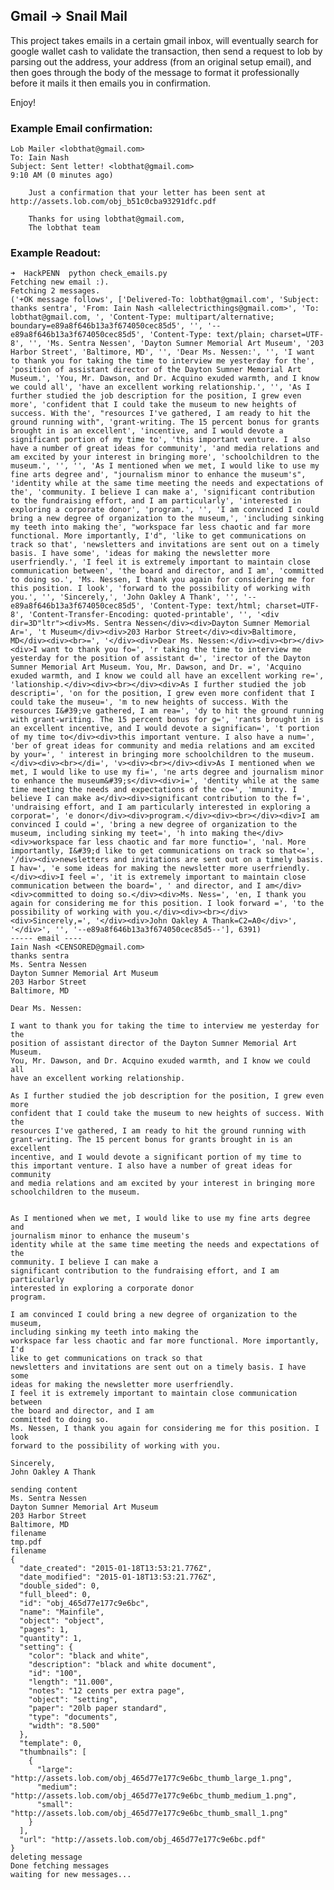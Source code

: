 ## Gmail -> Snail Mail

This project takes emails in a certain gmail inbox, will eventually search for google wallet cash to validate the transaction, then send a request to lob by parsing out the address, your address (from an original setup email), and then goes through the body of the message to format it professionally before it mails it then emails you in confirmation.

Enjoy!


### Example Email confirmation:


    Lob Mailer <lobthat@gmail.com>
    To: Iain Nash
    Subject: Sent letter! <lobthat@gmail.com>
    9:10 AM (0 minutes ago)

        Just a confirmation that your letter has been sent at http://assets.lob.com/obj_b51c0cba93291dfc.pdf

        Thanks for using lobthat@gmail.com,
        The lobthat team
        

### Example Readout:

    ➜  HackPENN  python check_emails.py
    Fetching new email :).
    Fetching 2 messages.
    ('+OK message follows', ['Delivered-To: lobthat@gmail.com', 'Subject: thanks sentra', 'From: Iain Nash <allelectricthings@gmail.com>', 'To: lobthat@gmail.com, ', 'Content-Type: multipart/alternative; boundary=e89a8f646b13a3f674050cec85d5', '', '--e89a8f646b13a3f674050cec85d5', 'Content-Type: text/plain; charset=UTF-8', '', 'Ms. Sentra Nessen', 'Dayton Sumner Memorial Art Museum', '203 Harbor Street', 'Baltimore, MD', '', 'Dear Ms. Nessen:', '', 'I want to thank you for taking the time to interview me yesterday for the', 'position of assistant director of the Dayton Sumner Memorial Art Museum.', 'You, Mr. Dawson, and Dr. Acquino exuded warmth, and I know we could all', 'have an excellent working relationship.', '', 'As I further studied the job description for the position, I grew even more', 'confident that I could take the museum to new heights of success. With the', "resources I've gathered, I am ready to hit the ground running with", 'grant-writing. The 15 percent bonus for grants brought in is an excellent', 'incentive, and I would devote a significant portion of my time to', 'this important venture. I also have a number of great ideas for community', 'and media relations and am excited by your interest in bringing more', 'schoolchildren to the museum.', '', '', 'As I mentioned when we met, I would like to use my fine arts degree and', "journalism minor to enhance the museum's", 'identity while at the same time meeting the needs and expectations of the', 'community. I believe I can make a', 'significant contribution to the fundraising effort, and I am particularly', 'interested in exploring a corporate donor', 'program.', '', 'I am convinced I could bring a new degree of organization to the museum,', 'including sinking my teeth into making the', "workspace far less chaotic and far more functional. More importantly, I'd", 'like to get communications on track so that', 'newsletters and invitations are sent out on a timely basis. I have some', 'ideas for making the newsletter more userfriendly.', 'I feel it is extremely important to maintain close communication between', 'the board and director, and I am', 'committed to doing so.', 'Ms. Nessen, I thank you again for considering me for this position. I look', 'forward to the possibility of working with you.', '', 'Sincerely,', 'John Oakley A Thank', '', '--e89a8f646b13a3f674050cec85d5', 'Content-Type: text/html; charset=UTF-8', 'Content-Transfer-Encoding: quoted-printable', '', '<div dir=3D"ltr"><div>Ms. Sentra Nessen</div><div>Dayton Sumner Memorial Ar=', 't Museum</div><div>203 Harbor Street</div><div>Baltimore, MD</div><div><br>=', '</div><div>Dear Ms. Nessen:</div><div><br></div><div>I want to thank you fo=', 'r taking the time to interview me yesterday for the position of assistant d=', 'irector of the Dayton Sumner Memorial Art Museum. You, Mr. Dawson, and Dr. =', 'Acquino exuded warmth, and I know we could all have an excellent working re=', 'lationship.</div><div><br></div><div>As I further studied the job descripti=', 'on for the position, I grew even more confident that I could take the museu=', 'm to new heights of success. With the resources I&#39;ve gathered, I am rea=', 'dy to hit the ground running with grant-writing. The 15 percent bonus for g=', 'rants brought in is an excellent incentive, and I would devote a significan=', 't portion of my time to</div><div>this important venture. I also have a num=', 'ber of great ideas for community and media relations and am excited by your=', ' interest in bringing more schoolchildren to the museum.</div><div><br></di=', 'v><div><br></div><div>As I mentioned when we met, I would like to use my fi=', 'ne arts degree and journalism minor to enhance the museum&#39;s</div><div>i=', 'dentity while at the same time meeting the needs and expectations of the co=', 'mmunity. I believe I can make a</div><div>significant contribution to the f=', 'undraising effort, and I am particularly interested in exploring a corporat=', 'e donor</div><div>program.</div><div><br></div><div>I am convinced I could =', 'bring a new degree of organization to the museum, including sinking my teet=', 'h into making the</div><div>workspace far less chaotic and far more functio=', 'nal. More importantly, I&#39;d like to get communications on track so that<=', '/div><div>newsletters and invitations are sent out on a timely basis. I hav=', 'e some ideas for making the newsletter more userfriendly.</div><div>I feel =', 'it is extremely important to maintain close communication between the board=', ' and director, and I am</div><div>committed to doing so.</div><div>Ms. Ness=', 'en, I thank you again for considering me for this position. I look forward =', 'to the possibility of working with you.</div><div><br></div><div>Sincerely,=', '</div><div>John Oakley A Thank=C2=A0</div>', '</div>', '', '--e89a8f646b13a3f674050cec85d5--'], 6391)
    ----- email ----
    Iain Nash <CENSORED@gmail.com>
    thanks sentra
    Ms. Sentra Nessen
    Dayton Sumner Memorial Art Museum
    203 Harbor Street
    Baltimore, MD

    Dear Ms. Nessen:

    I want to thank you for taking the time to interview me yesterday for the
    position of assistant director of the Dayton Sumner Memorial Art Museum.
    You, Mr. Dawson, and Dr. Acquino exuded warmth, and I know we could all
    have an excellent working relationship.

    As I further studied the job description for the position, I grew even more
    confident that I could take the museum to new heights of success. With the
    resources I've gathered, I am ready to hit the ground running with
    grant-writing. The 15 percent bonus for grants brought in is an excellent
    incentive, and I would devote a significant portion of my time to
    this important venture. I also have a number of great ideas for community
    and media relations and am excited by your interest in bringing more
    schoolchildren to the museum.


    As I mentioned when we met, I would like to use my fine arts degree and
    journalism minor to enhance the museum's
    identity while at the same time meeting the needs and expectations of the
    community. I believe I can make a
    significant contribution to the fundraising effort, and I am particularly
    interested in exploring a corporate donor
    program.

    I am convinced I could bring a new degree of organization to the museum,
    including sinking my teeth into making the
    workspace far less chaotic and far more functional. More importantly, I'd
    like to get communications on track so that
    newsletters and invitations are sent out on a timely basis. I have some
    ideas for making the newsletter more userfriendly.
    I feel it is extremely important to maintain close communication between
    the board and director, and I am
    committed to doing so.
    Ms. Nessen, I thank you again for considering me for this position. I look
    forward to the possibility of working with you.

    Sincerely,
    John Oakley A Thank

    sending content
    Ms. Sentra Nessen
    Dayton Sumner Memorial Art Museum
    203 Harbor Street
    Baltimore, MD
    filename
    tmp.pdf
    filename
    {
      "date_created": "2015-01-18T13:53:21.776Z",
      "date_modified": "2015-01-18T13:53:21.776Z",
      "double_sided": 0,
      "full_bleed": 0,
      "id": "obj_465d77e177c9e6bc",
      "name": "Mainfile",
      "object": "object",
      "pages": 1,
      "quantity": 1,
      "setting": {
        "color": "black and white",
        "description": "black and white document",
        "id": "100",
        "length": "11.000",
        "notes": "12 cents per extra page",
        "object": "setting",
        "paper": "20lb paper standard",
        "type": "documents",
        "width": "8.500"
      },
      "template": 0,
      "thumbnails": [
        {
          "large": "http://assets.lob.com/obj_465d77e177c9e6bc_thumb_large_1.png",
          "medium": "http://assets.lob.com/obj_465d77e177c9e6bc_thumb_medium_1.png",
          "small": "http://assets.lob.com/obj_465d77e177c9e6bc_thumb_small_1.png"
        }
      ],
      "url": "http://assets.lob.com/obj_465d77e177c9e6bc.pdf"
    }
    deleting message
    Done fetching messages
    waiting for new messages...
